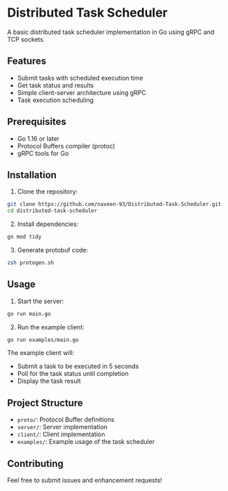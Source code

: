 # Distributed Task Scheduler

A basic distributed task scheduler implementation in Go using gRPC and TCP sockets.

## Features

- Submit tasks with scheduled execution time
- Get task status and results
- Simple client-server architecture using gRPC
- Task execution scheduling

## Prerequisites

- Go 1.16 or later
- Protocol Buffers compiler (protoc)
- gRPC tools for Go

## Installation

1. Clone the repository:
```bash
git clone https://github.com/naveen-93/Distributed-Task-Scheduler.git
cd distributed-task-scheduler
```

2. Install dependencies:
```bash
go mod tidy
```

3. Generate protobuf code:
```bash
zsh protogen.sh
```

## Usage

1. Start the server:
```bash
go run main.go
```

2. Run the example client:
```bash
go run examples/main.go
```

The example client will:
- Submit a task to be executed in 5 seconds
- Poll for the task status until completion
- Display the task result

## Project Structure

- `proto/`: Protocol Buffer definitions
- `server/`: Server implementation
- `client/`: Client implementation
- `examples/`: Example usage of the task scheduler

## Contributing

Feel free to submit issues and enhancement requests! 